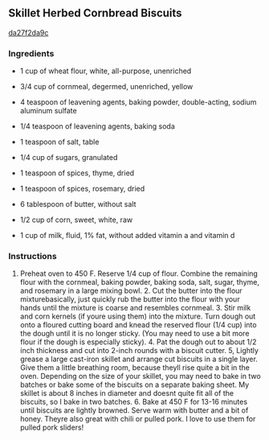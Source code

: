 ## Skillet Herbed Cornbread Biscuits

[da27f2da9c](http://tastykitchen.com/recipes/breads/skillet-herbed-cornbread-biscuits/)

### Ingredients

 - 1 cup of wheat flour, white, all-purpose, unenriched

 - 3/4 cup of cornmeal, degermed, unenriched, yellow

 - 4 teaspoon of leavening agents, baking powder, double-acting, sodium aluminum sulfate

 - 1/4 teaspoon of leavening agents, baking soda

 - 1 teaspoon of salt, table

 - 1/4 cup of sugars, granulated

 - 1 teaspoon of spices, thyme, dried

 - 1 teaspoon of spices, rosemary, dried

 - 6 tablespoon of butter, without salt

 - 1/2 cup of corn, sweet, white, raw

 - 1 cup of milk, fluid, 1% fat, without added vitamin a and vitamin d

### Instructions

1. Preheat oven to 450 F. Reserve 1/4 cup of flour. Combine the remaining flour with the cornmeal, baking powder, baking soda, salt, sugar, thyme, and rosemary in a large mixing bowl. 2. Cut the butter into the flour mixturebasically, just quickly rub the butter into the flour with your hands until the mixture is coarse and resembles cornmeal. 3. Stir milk and corn kernels (if youre using them) into the mixture. Turn dough out onto a floured cutting board and knead the reserved flour (1/4 cup) into the dough until it is no longer sticky. (You may need to use a bit more flour if the dough is especially sticky). 4. Pat the dough out to about 1/2 inch thickness and cut into 2-inch rounds with a biscuit cutter. 5, Lightly grease a large cast-iron skillet and arrange cut biscuits in a single layer. Give them a little breathing room, because theyll rise quite a bit in the oven. Depending on the size of your skillet, you may need to bake in two batches or bake some of the biscuits on a separate baking sheet. My skillet is about 8 inches in diameter and doesnt quite fit all of the biscuits, so I bake in two batches. 6. Bake at 450 F for 13-16 minutes until biscuits are lightly browned. Serve warm with butter and a bit of honey. Theyre also great with chili or pulled pork. I love to use them for pulled pork sliders!